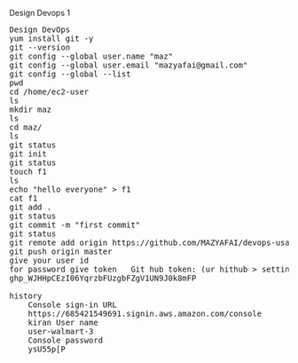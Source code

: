 Design Devops 1
<pre>
Design DevOps
yum install git -y
git --version
git config --global user.name "maz"
git config --global user.email "mazyafai@gmail.com"
git config --global --list
pwd
cd /home/ec2-user
ls
mkdir maz
ls
cd maz/
ls
git status
git init
git status
touch f1
ls
echo "hello everyone" > f1
cat f1
git add .
git status
git commit -m "first commit"
git status
git remote add origin https://github.com/MAZYAFAI/devops-usa.git
git push origin master
give your user id 
for password give token   Git hub token: (ur hithub > settings > dev settings > create token > select all > save) 
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

history
    Console sign-in URL
    https://685421549691.signin.aws.amazon.com/console
    kiran User name
    user-walmart-3
    Console password
    ysU55p[P


</pre>

